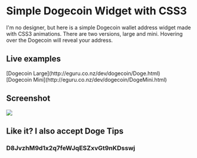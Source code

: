 <h1>Simple Dogecoin Widget with CSS3</h1>

I'm no designer, but here is a simple Dogecoin wallet address widget made with CSS3 animations. There are two versions, large and mini. Hovering over the Dogecoin will reveal your address.

<h2>Live examples</h2>
[Dogecoin Large](http://eguru.co.nz/dev/dogecoin/Doge.html)<br />
[Dogecoin Mini](http://eguru.co.nz/dev/dogecoin/DogeMini.html)


<h2>Screenshot</h2>
<img src="http://i.imgur.com/JwAaWza.jpg">


<h2>Like it? I also accept Doge Tips</h2>
<h3>D8JvzhM9d1x2q7feWJqESZxvGt9nKDsswj</h3>
